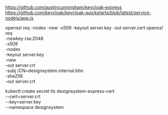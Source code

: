 https://github.com/austincunningham/keycloak-express
https://github.com/keycloak/keycloak-quickstarts/blob/latest/service-nodejs/app.js


openssl req -nodes -new -x509 -keyout server.key -out server.cert
openssl req \
    -newkey rsa:2048 \
    -x509 \
    -nodes \
    -keyout server.key \
    -new \
    -out server.crt \
    -subj /CN=designsystem.internal.bhn \
    -sha256 \
    -out server.crt
  
  kubectl create secret tls designsystem-express-cert \
    --cert=server.crt \
    --key=server.key \
    --namespace designsystem
    